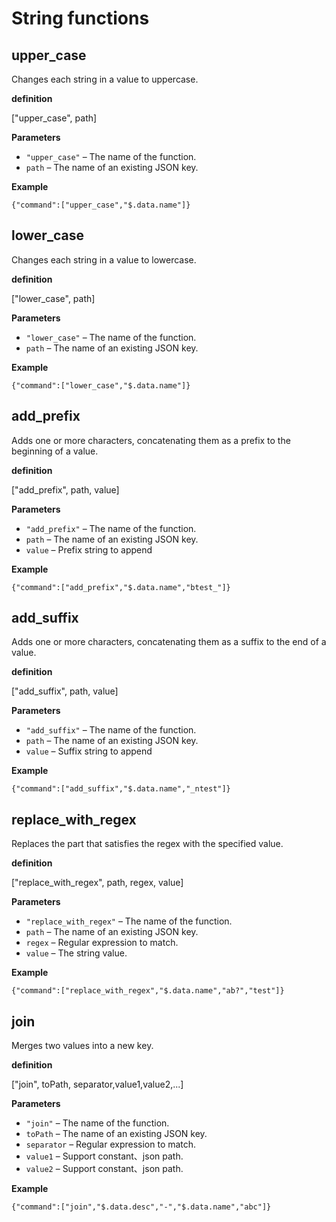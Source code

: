 # String functions

## upper_case

Changes each string in a value to uppercase.

**definition**

["upper_case", path]

**Parameters**

- `"upper_case"` – The name of the function.
- `path` – The name of an existing JSON key.

**Example**

```
{"command":["upper_case","$.data.name"]}
```

## lower_case

Changes each string in a value to lowercase.

**definition**

["lower_case", path]

**Parameters**

- `"lower_case"` – The name of the function.
- `path` – The name of an existing JSON key.

**Example**

```
{"command":["lower_case","$.data.name"]}
```

## add_prefix

Adds one or more characters, concatenating them as a prefix to the beginning of a value.

**definition**

["add_prefix", path, value]

**Parameters**

- `"add_prefix"` – The name of the function.
- `path` – The name of an existing JSON key.
- `value` – Prefix string to append

**Example**

```
{"command":["add_prefix","$.data.name","btest_"]}
```

## add_suffix

Adds one or more characters, concatenating them as a suffix to the end of a value.

**definition**

["add_suffix", path, value]

**Parameters**

- `"add_suffix"` – The name of the function.
- `path` – The name of an existing JSON key.
- `value` – Suffix string to append

**Example**

```
{"command":["add_suffix","$.data.name","_ntest"]}
```

## replace_with_regex

Replaces the part that satisfies the regex with the specified value.

**definition**

["replace_with_regex", path, regex, value]

**Parameters**

- `"replace_with_regex"` – The name of the function.
- `path` – The name of an existing JSON key. 
- `regex` – Regular expression to match. 
- `value` – The string value.

**Example**

```
{"command":["replace_with_regex","$.data.name","ab?","test"]}
```

## join

Merges two values into a new key.

**definition**

["join", toPath, separator,value1,value2,...]

**Parameters**

- `"join"` – The name of the function.
- `toPath` – The name of an existing JSON key. 
- `separator` – Regular expression to match. 
- `value1` –  Support constant、json path.
- `value2` –  Support constant、json path.

**Example**

```
{"command":["join","$.data.desc","-","$.data.name","abc"]}
```
